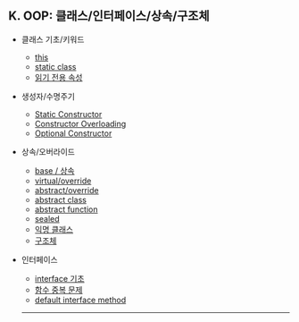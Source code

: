 ## K. OOP: 클래스/인터페이스/상속/구조체
- 클래스 기초/키워드
  - [this](./01-this.md)
  - [static class](./02-static_class.md)
  - [읽기 전용 속성](./03-읽기전용속성.md)
- 생성자/수명주기
  - [Static Constructor](./04-Static_Constructor.md)
  - [Constructor Overloading](./05-Constructor_Overloading.md)
  - [Optional Constructor](./06-Optional_Constructor.md)
- 상속/오버라이드
  - [base / 상속](./07-base_상속.md)
  - [virtual/override](./08-virtual_override.md)
  - [abstract/override](./09-abstract_override.md)
  - [abstract class](./10-abstract_class.md)
  - [abstract function](./11-abstract_class_abstract_function.md)
  - [sealed](./12-Sealed.md)
  - [익명 클래스](./13-익명클래스.md)
  - [구조체](./14-구조체.md)
- 인터페이스
  - [interface 기초](./15-interface.md)
  - [함수 중복 문제](./16-interface_함수_중복문제.md)
  - [default interface method](./17-interface_default.md)
 
  ---
  
